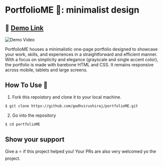 # PortfolioME 🔮: minimalist design

## 🔗 [Demo Link](https://gadhvirushiraj.github.io/portfolioME/)

![Demo Video](./assets/gif/demo.gif)

PortfolioME houses a minimalistic one-page portfolio designed to showcase your work, skills, and experiences in a straightforward and efficient manner. With a focus on simplicity and elegance (grayscale and single accent color), the portfolio is made with barebone HTML and CSS. It remains responsive across mobile, tablets and large screens.

## How To Use 🏁

1. Fork this repoistory and clone it to your local machine.

```bash
$ git clone https://github.com/gadhvirushiraj/portfolioME.git
```

2. Go into the repository

```bash
$ cd portfolioME
```

## Show your support

Give a ⭐️ if this project helped you! Your PRs are also very welcomed yo the project.